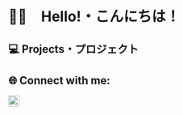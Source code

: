<h1> 👋😁　Hello!・こんにちは！</h1>

<h2>💻 Projects・プロジェクト</h2>

<h2>🌐 Connect with me:</h2>

[<img align="left" alt="JosephWilson | LinkedIn" width="22px" src="https://cdn.jsdelivr.net/npm/simple-icons@v3/icons/linkedin.svg" />][linkedin]

[linkedin]: https://www.linkedin.com/in/joseph-wilson-486730259/
<!--
**Joseph-GH/Joseph-GH** is a ✨ _special_ ✨ repository because its `README.md` (this file) appears on your GitHub profile.

Here are some ideas to get you started:

- 🔭 I’m currently working on ...
- 🌱 I’m currently learning ...
- 👯 I’m looking to collaborate on ...
- 🤔 I’m looking for help with ...
- 💬 Ask me about ...
- 📫 How to reach me: ...
- 😄 Pronouns: ...
- ⚡ Fun fact: ...
-->
